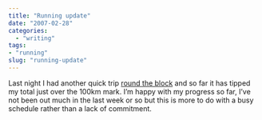 ```yaml
---
title: "Running update"
date: "2007-02-28"
categories: 
  - "writing"
tags:
- "running"
slug: "running-update"
---
```


Last night I had another quick trip [round the block][1] and so far it has tipped my total just over the 100km mark. I’m happy with my progress so far, I’ve not been out much in the last week or so but this is more to do with a busy schedule rather than a lack of commitment.

[1]:	https://www.nike.com/nikeplus/?l=mapit,1690290893